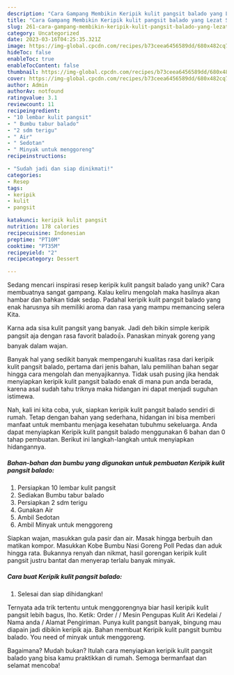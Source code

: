 ```yaml
---
description: "Cara Gampang Membikin Keripik kulit pangsit balado yang Lezat Sekali"
title: "Cara Gampang Membikin Keripik kulit pangsit balado yang Lezat Sekali"
slug: 261-cara-gampang-membikin-keripik-kulit-pangsit-balado-yang-lezat-sekali
category: Uncategorized
date: 2023-03-16T04:25:35.321Z
image: https://img-global.cpcdn.com/recipes/b73ceea6456589dd/680x482cq70/keripik-kulit-pangsit-balado-foto-resep-utama.jpg
hideToc: false
enableToc: true
enableTocContent: false
thumbnail: https://img-global.cpcdn.com/recipes/b73ceea6456589dd/680x482cq70/keripik-kulit-pangsit-balado-foto-resep-utama.jpg
cover: https://img-global.cpcdn.com/recipes/b73ceea6456589dd/680x482cq70/keripik-kulit-pangsit-balado-foto-resep-utama.jpg
author: Admin
authorAv: notfound
ratingvalue: 3.1
reviewcount: 11
recipeingredient:
- "10 lembar kulit pangsit"
- " Bumbu tabur balado"
- "2 sdm terigu"
- " Air"
- " Sedotan"
- " Minyak untuk menggoreng"
recipeinstructions:

- "Sudah jadi dan siap dinikmati!"
categories:
- Resep
tags:
- keripik
- kulit
- pangsit

katakunci: keripik kulit pangsit 
nutrition: 178 calories
recipecuisine: Indonesian
preptime: "PT10M"
cooktime: "PT35M"
recipeyield: "2"
recipecategory: Dessert

---
```





Sedang mencari inspirasi resep keripik kulit pangsit balado yang unik? Cara membuatnya sangat gampang. Kalau keliru mengolah maka hasilnya akan hambar dan bahkan tidak sedap. Padahal keripik kulit pangsit balado yang enak harusnya sih memiliki aroma dan rasa yang mampu memancing selera Kita.





Karna ada sisa kulit pangsit yang banyak. Jadi deh bikin simple keripik pangsit aja dengan rasa favorit balado👍. Panaskan minyak goreng yang banyak dalam wajan.

Banyak hal yang sedikit banyak mempengaruhi kualitas rasa dari keripik kulit pangsit balado, pertama dari jenis bahan, lalu pemilihan bahan segar hingga cara mengolah dan menyajikannya. Tidak usah pusing jika hendak menyiapkan keripik kulit pangsit balado enak di mana pun anda berada, karena asal sudah tahu triknya maka hidangan ini dapat menjadi suguhan istimewa.






Nah, kali ini kita coba, yuk, siapkan keripik kulit pangsit balado sendiri di rumah. Tetap dengan bahan yang sederhana, hidangan ini bisa memberi manfaat untuk membantu menjaga kesehatan tubuhmu sekeluarga. Anda dapat menyiapkan Keripik kulit pangsit balado menggunakan 6 bahan dan 0 tahap pembuatan. Berikut ini langkah-langkah untuk menyiapkan hidangannya.

<!--inarticleads1-->

##### Bahan-bahan dan bumbu yang digunakan untuk pembuatan Keripik kulit pangsit balado:

1. Persiapkan 10 lembar kulit pangsit
1. Sediakan  Bumbu tabur balado
1. Persiapkan 2 sdm terigu
1. Gunakan  Air
1. Ambil  Sedotan
1. Ambil  Minyak untuk menggoreng


Siapkan wajan, masukkan gula pasir dan air. Masak hingga berbuih dan matikan kompor. Masukkan Kobe Bumbu Nasi Goreng Poll Pedas dan aduk hingga rata. Bukannya renyah dan nikmat, hasil gorengan keripik kulit pangsit justru bantat dan menyerap terlalu banyak minyak. 

<!--inarticleads2-->

##### Cara buat Keripik kulit pangsit balado:


1. Selesai dan siap dihidangkan!

Ternyata ada trik tertentu untuk menggorengnya biar hasil keripik kulit pangsit lebih bagus, lho. Ketik: Order / / Mesin Pengupas Kulit Ari Kedelai / Nama anda / Alamat Pengiriman. Punya kulit pangsit banyak, bingung mau diapain jadi dibikin keripik aja. Bahan membuat Keripik kulit pangsit bumbu balado. You need of minyak untuk menggoreng. 

Bagaimana? Mudah bukan? Itulah cara menyiapkan keripik kulit pangsit balado yang bisa kamu praktikkan di rumah. Semoga bermanfaat dan selamat mencoba!
